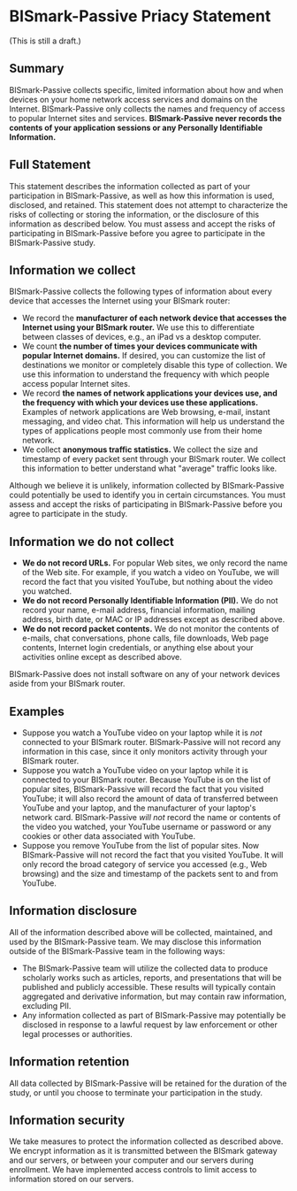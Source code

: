BISmark-Passive Priacy Statement
================================

(This is still a draft.)

Summary
-------

BISmark-Passive collects specific, limited information about how and when
devices on your home network access services and domains on the Internet.
BISmark-Passive only collects the names and frequency of access to popular
Internet sites and services. **BISmark-Passive never records the contents of
your application sessions or any Personally Identifiable Information.**

Full Statement
--------------

This statement describes the information collected as part of your participation
in BISmark-Passive, as well as how this information is used, disclosed, and
retained. This statement does not attempt to characterize the risks of
collecting or storing the information, or the disclosure of this information as
described below. You must assess and accept the risks of participating in
BISmark-Passive before you agree to participate in the BISmark-Passive study.

Information we collect
----------------------

BISmark-Passive collects the following types of information about every device
that accesses the Internet using your BISmark router:

- We record the **manufacturer of each network device that accesses the Internet
  using your BISmark router.** We use this to differentiate between classes of
  devices, e.g., an iPad vs a desktop computer.
- We count **the number of times your devices communicate with popular Internet
  domains.** If desired, you can customize the list of destinations we monitor
  or completely disable this type of collection. We use this information to
  understand the frequency with which people access popular Internet sites.
- We record **the names of network applications your devices use, and the
  frequency with which your devices use these applications.** Examples of
  network applications are Web browsing, e-mail, instant messaging, and video
  chat. This information will help us understand the types of applications
  people most commonly use from their home network.
- We collect **anonymous traffic statistics.** We collect the size and timestamp
  of every packet sent through your BISmark router. We collect this information
  to better understand what "average" traffic looks like.

Although we believe it is unlikely, information collected by BISmark-Passive
could potentially be used to identify you in certain circumstances. You must
assess and accept the risks of participating in BISmark-Passive before you agree
to participate in the study.

Information we do not collect
-----------------------------

- **We do not record URLs.** For popular Web sites, we only record the name of
  the Web site. For example, if you watch a video on YouTube, we will record the
  fact that you visited YouTube, but nothing about the video you watched.
- **We do not record Personally Identifiable Information (PII).** We do not
  record your name, e-mail address, financial information, mailing address,
  birth date, or MAC or IP addresses except as described above.
- **We do not record packet contents.** We do not monitor the contents of
  e-mails, chat conversations, phone calls, file downloads, Web page contents,
  Internet login credentials, or anything else about your activities online
  except as described above.

BISmark-Passive does not install software on any of your network devices aside
from your BISmark router.

Examples
--------

- Suppose you watch a YouTube video on your laptop while it is *not* connected
  to your BISmark router. BISmark-Passive will not record any information in
  this case, since it only monitors activity through your BISmark router.
- Suppose you watch a YouTube video on your laptop while it is connected to your
  BISmark router. Because YouTube is on the list of popular sites,
  BISmark-Passive will record the fact that you visited YouTube; it will also
  record the amount of data of transferred between YouTube and your laptop, and
  the manufacturer of your laptop's network card. BISmark-Passive *will not*
  record the name or contents of the video you watched, your YouTube username or
  password or any cookies or other data associated with YouTube.
- Suppose you remove YouTube from the list of popular sites. Now
  BISmark-Passive will not record the fact that you visited YouTube. It will
  only record the broad category of service you accessed (e.g., Web browsing)
  and the size and timestamp of the packets sent to and from YouTube.

Information disclosure
----------------------

All of the information described above will be collected, maintained, and used
by the BISmark-Passive team. We may disclose this information outside of the
BISmark-Passive team in the following ways:
- The BISmark-Passive team will utilize the collected data to produce scholarly
  works such as articles, reports, and presentations that will be published and
  publicly accessible. These results will typically contain aggregated and
  derivative information, but may contain raw information, excluding PII.
- Any information collected as part of BISmark-Passive may potentially be
  disclosed in response to a lawful request by law enforcement or other legal
  processes or authorities.

Information retention
---------------------

All data collected by BISmark-Passive will be retained for the duration of the
study, or until you choose to terminate your participation in the study.

Information security
--------------------

We take measures to protect the information collected as described above. We
encrypt information as it is transmitted between the BISmark gateway and our
servers, or between your computer and our servers during enrollment. We have
implemented access controls to limit access to information stored on our
servers.
